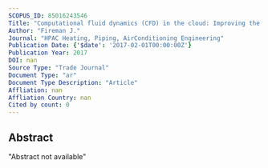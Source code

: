 ```yaml
---
SCOPUS_ID: 85016243546
Title: "Computational fluid dynamics (CFD) in the cloud: Improving the energy efficiency, thermal comfort, and performance of HVAC systems in a fraction of the time and cost involved in using conventional CFD"
Author: "Fireman J."
Journal: "HPAC Heating, Piping, AirConditioning Engineering"
Publication Date: {'$date': '2017-02-01T00:00:00Z'}
Publication Year: 2017
DOI: nan
Source Type: "Trade Journal"
Document Type: "ar"
Document Type Description: "Article"
Affliation: nan
Affliation Country: nan
Cited by count: 0
---
```


## Abstract
"Abstract not available"
